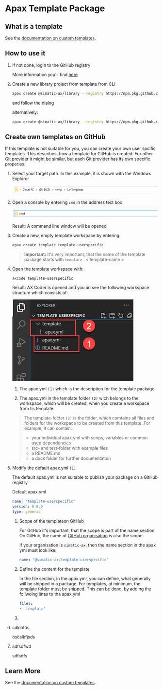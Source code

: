 # Apax Template Package

## What is a template

See the [documentation on custom templates](https://axciteme.siemens.com/docs/apax/templates).

## How to use it

1. If not done, login to the GitHub registry

    More information you'll find [here](https://github.com/simatic-ax/.sharedstuff/blob/main/doc/personalaccesstoken.md)

1. Create a new library project from template from CLI

      ```sh
      apax create @simatic-ax/library --registry https://npm.pkg.github.com
      ```
      and follow the dialog

      alternatively:

      ```sh
      apax create @simatic-ax/library --registry https://npm.pkg.github.com <Workspace Name>
      ```

## Create own templates on GitHub

If this template is not suitable for you, you can create your own user spcific templates. This describes, how a template for GitHub is created. For other Git provider it might be similar, but each Git provider has its own specific properies.

1. Select your target path. In this example, it is shown with the Windows Explorer

   ![selPath](docs/images/explorer.png)

1. Open a console by entering `cmd` in the address text box
   
   ![openConsole](docs/images/console.png)
   
   Result: A command line window will be opened

1. Create a new, empty template workspace by entering:

   ```sh
   apax create template template-userspecific
   ```

   > **Important:** It's very important, that the name of the template package starts with `template-` < template-name >


1. Open the template workspace with:

   ```sh
   axcode template-userspecific
   ```

   Result:
   AX Coder is opened and you an see the following workspace structure which consists of:

      ![WSstruct](docs/images/template-structure.png)

   1. The apax.yml `(1)` which is the description for the template package
   
   1. The apax.yml in the template folder `(2)` wich belongs to the workspace, which will be created, when you create a workspace from tis template.
   
   > The template-folder `(2)` is the folder, which comtains all files and folders for the workspace to be created from this template. 
   > For example, it can contain:
   > - your individual apax.yml with scrips, variables or common used dependencies
   > - src- and test-folder with example files
   > - a README.md
   > - a docs folder for further documentation

1. Modify the default apax.yml `(1)`

   The default apax.yml is not suitable to publish your package on a GitHub registry

   Default apax.yml

   ```yml
   name: "template-userspecific"
   version: 0.0.0
   type: generic
   ```

   1. Scope of the templateon GitHub
   
      For GitHub it's important, that the scope is part of the name section. On GitHub, the name of [GitHub organisation](https://docs.github.com/en/organizations/collaborating-with-groups-in-organizations/about-organizations) is also the scope.

      If your organisation is `simatic-ax`, then the name section in the apax yml must look like:
      
      ```yml
      name: "@simatic-ax/template-userspecific"
      ```

   1. Define the content for the template
   
      In the file section, in the apax.yml, you can define, what generally will be shipped in a package. For templates, at minimum, the template folder must be shipped. This can be done, by adding the follwoing lines to tha apax.yml

      ```yml
      files:
      - 'template'
      ```

   1. 



1. sdklöfös
 
   ösöslkfjsds

3. sdfsdfwd
   
   sdfsdfs

## Learn More

See the [documentation on custom templates](https://axciteme.siemens.com/docs/apax/templates).
